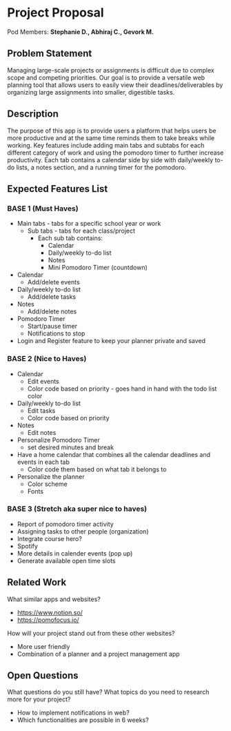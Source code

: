 # Project Proposal

Pod Members: **Stephanie D., Abhiraj C., Gevork M.**

## Problem Statement

Managing large-scale projects or assignments is difficult due to complex scope and competing priorities. Our goal is to provide a versatile web planning tool that allows users to easily view their deadlines/deliverables by organizing large assignments into smaller, digestible tasks.

## Description

The purpose of this app is to provide users a platform that helps users be more productive and at the same time reminds them to take breaks while working. Key features include adding main tabs and subtabs for each different category of work and using the pomodoro timer to further increase productivity. Each tab contains a calendar side by side with daily/weekly to-do lists, a notes section, and a running timer for the pomodoro. 


## Expected Features List

### BASE 1 (Must Haves)
- Main tabs - tabs for a specific school year or work
  - Sub tabs - tabs for each class/project
    - Each sub tab contains:  
      - Calendar
      - Daily/weekly to-do list
      - Notes
      - Mini Pomodoro Timer (countdown)
- Calendar
  - Add/delete events
- Daily/weekly to-do list
  - Add/delete tasks
- Notes
  - Add/delete notes
- Pomodoro Timer
  - Start/pause timer
  - Notifications to stop
- Login and Register feature to keep your planner private and saved

### BASE 2 (Nice to Haves)
- Calendar
  - Edit events
  - Color code based on priority - goes hand in hand with the todo list color
- Daily/weekly to-do list
  - Edit tasks
  - Color code based on priority
- Notes
  - Edit notes
- Personalize Pomodoro Timer
  - set desired minutes and break
- Have a home calendar that combines all the calendar deadlines and events in each tab
  - Color code them based on what tab it belongs to
- Personalize the planner
  - Color scheme
  - Fonts

### BASE 3 (Stretch aka super nice to haves)
- Report of pomodoro timer activity
- Assigning tasks to other people (organization)
- Integrate course hero?
- Spotify
- More details in calender events (pop up)
- Generate available open time slots


## Related Work

What similar apps and websites? 
- https://www.notion.so/
- https://pomofocus.io/

How will your project stand out from these other websites?
- More user friendly 
- Combination of a planner and a project management app


## Open Questions

What questions do you still have? What topics do you need to research more for your project?
- How to implement notifications in web?
- Which functionalities are possible in 6 weeks?
